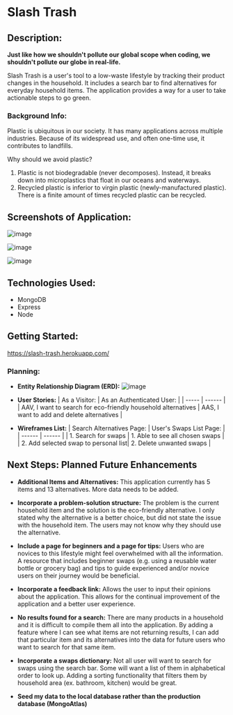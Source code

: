 # Slash Trash

## Description:

**Just like how we shouldn't pollute our global scope when coding, we shouldn't pollute our globe in real-life.**

Slash Trash is a user's tool to a low-waste lifestyle by tracking their product changes in the household.
It includes a search bar to find alternatives for everyday household items.
The application provides a way for a user to take actionable steps to go green.

### Background Info:
Plastic is ubiquitous in our society. It has many applications across multiple industries. Because of its widespread use, and often one-time use, it contributes to landfills.

Why should we avoid plastic?
1. Plastic is not biodegradable (never decomposes). Instead, it breaks down into microplastics that float in our oceans and waterways.
2. Recycled plastic is inferior to virgin plastic (newly-manufactured plastic). There is a finite amount of times recycled plastic can be recycled.

## Screenshots of Application:

![image](https://user-images.githubusercontent.com/62129720/85089614-13ef5080-b1b1-11ea-98b8-afaff12506ed.png)

![image](https://user-images.githubusercontent.com/62129720/85089585-033eda80-b1b1-11ea-915d-e4d98b53894c.png)

![image](https://user-images.githubusercontent.com/62129720/85089528-dab6e080-b1b0-11ea-97c5-b1577233c4e9.png)

## Technologies Used:

- MongoDB
- Express
- Node

## Getting Started:
https://slash-trash.herokuapp.com/

### Planning:
- **Entity Relationship Diagram (ERD):**
![image](https://user-images.githubusercontent.com/62129720/85229184-71a0ba00-b3b6-11ea-8f49-e0d766933118.png)

- **User Stories:**
| As a Visitor: | As an Authenticated User: |
| -----  | ------ |
| AAV, I want to search for eco-friendly household alternatives  | AAS, I want to add and delete alternatives |

- **Wireframes List:**
| Search Alternatives Page: | User's Swaps List Page: |
| ------  | ------ |
| 1. Search for swaps  | 1. Able to see all chosen swaps |
| 2. Add selected swap to personal list| 2. Delete unwanted swaps |

## Next Steps: Planned Future Enhancements

- **Additional Items and Alternatives:**
  This application currently has 5 items and 13 alternatives. More data needs to be added.

- **Incorporate a problem-solution structure:**
  The problem is the current household item and the solution is the eco-friendly alternative. I only stated why the alternative is a better choice, but did not state the issue with the household item. The users may not know why they should use the alternative.

- **Include a page for beginners and a page for tips:**
  Users who are novices to this lifestyle might feel overwhelmed with all the information.
  A resource that includes beginner swaps (e.g. using a reusable water bottle or grocery bag) and tips to guide experienced and/or novice users on their journey would be beneficial.

- **Incorporate a feedback link:**
  Allows the user to input their opinions about the application. This allows for the continual improvement of the application and a better user experience.

- **No results found for a search:**
  There are many products in a household and it is difficult to compile them all into the application. By adding a feature where I can see what items are not returning results, I can add that particular item and its alternatives into the data for future users who want to search for that same item.

- **Incorporate a swaps dictionary:**
  Not all user will want to search for swaps using the search bar. Some will want a list of them in alphabetical order to look up. Adding a sorting functionality that filters them by household area (ex. bathroom, kitchen) would be great.

- **Seed my data to the local database rather than the production database (MongoAtlas)**
